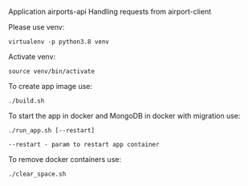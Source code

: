 Application airports-api
Handling requests from airport-client

Please use venv:

    virtualenv -p python3.8 venv

Activate venv:

    source venv/bin/activate

To create app image use: 

    ./build.sh

To start the app in docker and MongoDB in docker with migration use:

    ./run_app.sh [--restart]

    --restart - param to restart app container

To remove docker containers use:

    ./clear_space.sh